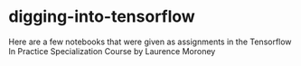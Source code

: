 # digging-into-tensorflow
Here are a few notebooks that were given as assignments in the Tensorflow In Practice Specialization Course by Laurence Moroney
